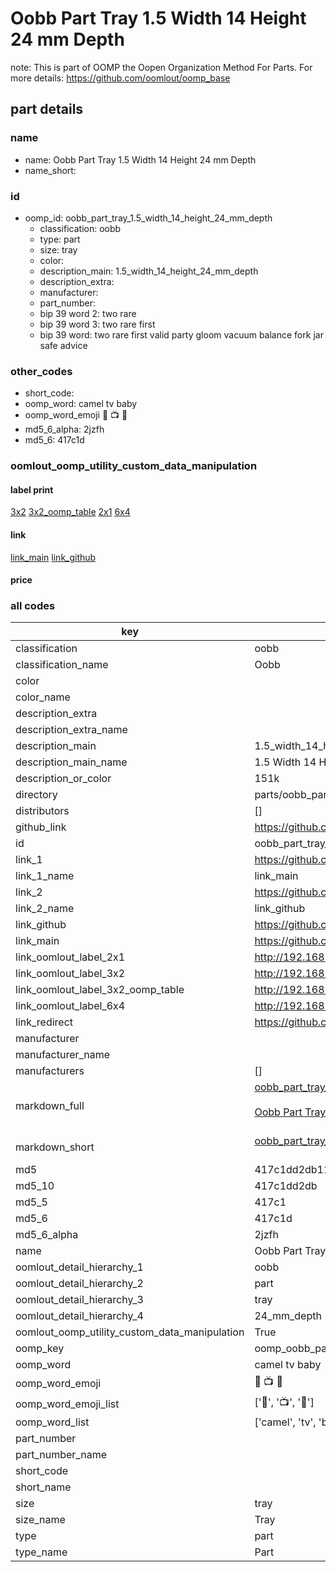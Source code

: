 # Oobb Part Tray 1.5 Width 14 Height 24 mm Depth  

note: This is part of OOMP the Oopen Organization Method For Parts. For more details: https://github.com/oomlout/oomp_base

##  part details
  







### name
* name: Oobb Part Tray 1.5 Width 14 Height 24 mm Depth
* name_short: 
### id
* oomp_id: oobb_part_tray_1.5_width_14_height_24_mm_depth
  * classification: oobb
  * type: part
  * size: tray
  * color: 
  * description_main: 1.5_width_14_height_24_mm_depth
  * description_extra: 
  * manufacturer: 
  * part_number: 
  * bip 39 word 2: two rare
  * bip 39 word 3: two rare first
  * bip 39 word: two rare first valid party gloom vacuum balance fork jar safe advice

### other_codes
* short_code: 
* oomp_word: camel tv baby
* oomp_word_emoji :camel: :tv: :baby:
* md5_6_alpha: 2jzfh
* md5_6: 417c1d






### oomlout_oomp_utility_custom_data_manipulation
#### label print
[3x2](http://192.168.1.245:1112/?label=oomp%202jzfh)
[3x2_oomp_table](http://192.168.1.108:1112/?label=oomp%202jzfh)
[2x1](http://192.168.1.242:1112/?label=oomp%202jzfh)
[6x4](http://192.168.1.55:1112/?label=oomp%202jzfh)    

#### link

[link_main](https://github.com/oomlout/oomlout_oomp_version_1_messy/tree/main/parts/oobb_part_tray_1.5_width_14_height_24_mm_depth) [link_github](https://github.com/oomlout/oomlout_oomp_version_1_messy/tree/main/parts/oobb_part_tray_1.5_width_14_height_24_mm_depth)                             

#### price







### all codes 
| key | value |  
| --- | --- |  
| classification | oobb |  
| classification_name | Oobb |  
| color |  |  
| color_name |  |  
| description_extra |  |  
| description_extra_name |  |  
| description_main | 1.5_width_14_height_24_mm_depth |  
| description_main_name | 1.5 Width 14 Height 24 mm Depth |  
| description_or_color | 151k |  
| directory | parts/oobb_part_tray_1.5_width_14_height_24_mm_depth |  
| distributors | [] |  
| github_link | https://github.com/oomlout/oomlout_oomp_part_src/tree/main/parts/oobb_part_tray_1.5_width_14_height_24_mm_depth |  
| id | oobb_part_tray_1.5_width_14_height_24_mm_depth |  
| link_1 | https://github.com/oomlout/oomlout_oomp_version_1_messy/tree/main/parts/oobb_part_tray_1.5_width_14_height_24_mm_depth |  
| link_1_name | link_main |  
| link_2 | https://github.com/oomlout/oomlout_oomp_version_1_messy/tree/main/parts/oobb_part_tray_1.5_width_14_height_24_mm_depth |  
| link_2_name | link_github |  
| link_github | https://github.com/oomlout/oomlout_oomp_version_1_messy/tree/main/parts/oobb_part_tray_1.5_width_14_height_24_mm_depth |  
| link_main | https://github.com/oomlout/oomlout_oomp_version_1_messy/tree/main/parts/oobb_part_tray_1.5_width_14_height_24_mm_depth |  
| link_oomlout_label_2x1 | http://192.168.1.242:1112/?label=oomp%202jzfh |  
| link_oomlout_label_3x2 | http://192.168.1.245:1112/?label=oomp%202jzfh |  
| link_oomlout_label_3x2_oomp_table | http://192.168.1.108:1112/?label=oomp%202jzfh |  
| link_oomlout_label_6x4 | http://192.168.1.55:1112/?label=oomp%202jzfh |  
| link_redirect | https://github.com/oomlout/oomlout_oomp_version_1_messy/tree/main/parts/oobb_part_tray_1.5_width_14_height_24_mm_depth |  
| manufacturer |  |  
| manufacturer_name |  |  
| manufacturers | [] |  
| markdown_full | [oobb_part_tray_1.5_width_14_height_24_mm_depth](none)<br>[](none)<br>[Oobb Part Tray 1.5 Width 14 Height 24 Mm Depth](none)<br><br> |  
| markdown_short | [oobb_part_tray_1.5_width_14_height_24_mm_depth](none)<br><br> |  
| md5 | 417c1dd2db11be118dd04f0caeec875d |  
| md5_10 | 417c1dd2db |  
| md5_5 | 417c1 |  
| md5_6 | 417c1d |  
| md5_6_alpha | 2jzfh |  
| name | Oobb Part Tray 1.5 Width 14 Height 24 mm Depth |  
| oomlout_detail_hierarchy_1 | oobb |  
| oomlout_detail_hierarchy_2 | part |  
| oomlout_detail_hierarchy_3 | tray |  
| oomlout_detail_hierarchy_4 | 24_mm_depth |  
| oomlout_oomp_utility_custom_data_manipulation | True |  
| oomp_key | oomp_oobb_part_tray_1.5_width_14_height_24_mm_depth |  
| oomp_word | camel tv baby |  
| oomp_word_emoji | :camel: :tv: :baby: |  
| oomp_word_emoji_list | [':camel:', ':tv:', ':baby:'] |  
| oomp_word_list | ['camel', 'tv', 'baby'] |  
| part_number |  |  
| part_number_name |  |  
| short_code |  |  
| short_name |  |  
| size | tray |  
| size_name | Tray |  
| type | part |  
| type_name | Part |  
